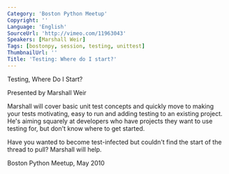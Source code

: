 ```yaml
---
Category: 'Boston Python Meetup'
Copyright: ''
Language: 'English'
SourceUrl: 'http://vimeo.com/11963043'
Speakers: [Marshall Weir]
Tags: [bostonpy, session, testing, unittest]
ThumbnailUrl: ''
Title: 'Testing: Where do I start?'
---
```

Testing, Where Do I Start?

Presented by Marshall Weir

Marshall will cover basic unit test concepts and quickly move to making your
tests motivating, easy to run and adding testing to an existing project. He's
aiming squarely at developers who have projects they want to use testing for,
but don't know where to get started.

Have you wanted to become test-infected but couldn't find the start of the
thread to pull? Marshall will help.

Boston Python Meetup, May 2010
